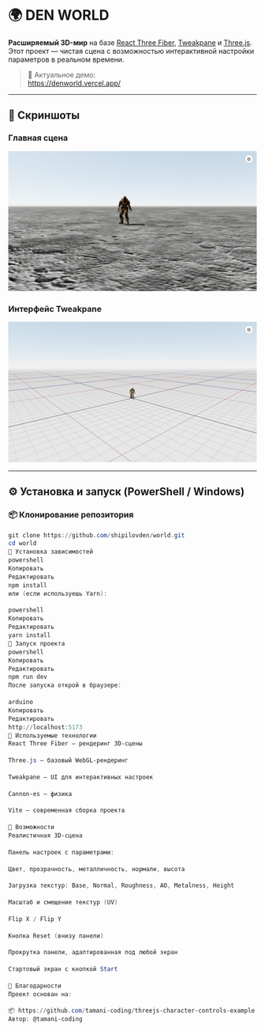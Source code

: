 # 🌍 DEN WORLD

**Расширяемый 3D-мир** на базе [React Three Fiber](https://docs.pmnd.rs/react-three-fiber), [Tweakpane](https://cocopon.github.io/tweakpane/) и [Three.js](https://threejs.org/).  
Этот проект — чистая сцена с возможностью интерактивной настройки параметров в реальном времени.

> 🔗 Актуальное демо:  
> https://denworld.vercel.app/

---

## 📸 Скриншоты

### Главная сцена  
![Главная сцена](public/screenshots/denworld_1.png)

### Интерфейс Tweakpane  
![Интерфейс Tweakpane](public/screenshots/denworld_2.png)

---

## ⚙️ Установка и запуск (PowerShell / Windows)

### 📦 Клонирование репозитория

```powershell
git clone https://github.com/shipilovden/world.git
cd world
📁 Установка зависимостей
powershell
Копировать
Редактировать
npm install
или (если используешь Yarn):

powershell
Копировать
Редактировать
yarn install
🚀 Запуск проекта
powershell
Копировать
Редактировать
npm run dev
После запуска открой в браузере:

arduino
Копировать
Редактировать
http://localhost:5173
🔧 Используемые технологии
React Three Fiber — рендеринг 3D-сцены

Three.js — базовый WebGL-рендеринг

Tweakpane — UI для интерактивных настроек

Cannon-es — физика

Vite — современная сборка проекта

🧠 Возможности
Реалистичная 3D-сцена

Панель настроек с параметрами:

Цвет, прозрачность, металличность, нормали, высота

Загрузка текстур: Base, Normal, Roughness, AO, Metalness, Height

Масштаб и смещение текстур (UV)

Flip X / Flip Y

Кнопка Reset (внизу панели)

Прокрутка панели, адаптированная под любой экран

Стартовый экран с кнопкой Start

🙏 Благодарности
Проект основан на:

📦 https://github.com/tamani-coding/threejs-character-controls-example
Автор: @tamani-coding